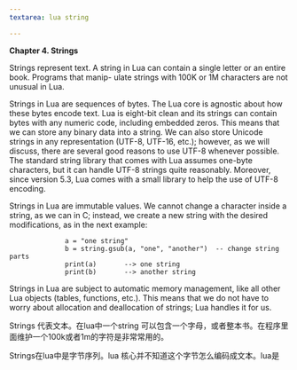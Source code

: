 ```yaml
---
textarea: lua string

---
```

**Chapter 4. Strings**

Strings represent text. A string in Lua can contain a single letter or an entire book. Programs that manip- ulate strings with 100K or 1M characters are not unusual in Lua.

Strings in Lua are sequences of bytes. The Lua core is agnostic about how these bytes encode text. Lua is eight-bit clean and its strings can contain bytes with any numeric code, including embedded zeros. This means that we can store any binary data into a string. We can also store Unicode strings in any representation (UTF-8, UTF-16, etc.); however, as we will discuss, there are several good reasons to use UTF-8 whenever possible. The standard string library that comes with Lua assumes one-byte characters, but it can handle UTF-8 strings quite reasonably. Moreover, since version 5.3, Lua comes with a small library to help the use of UTF-8 encoding.

Strings in Lua are immutable values. We cannot change a character inside a string, as we can in C; instead, we create a new string with the desired modifications, as in the next example:

                  a = "one string"
                  b = string.gsub(a, "one", "another")  -- change string parts
                  print(a)       --> one string
                  print(b)       --> another string
    

Strings in Lua are subject to automatic memory management, like all other Lua objects (tables, functions, etc.). This means that we do not have to worry about allocation and deallocation of strings; Lua handles it for us.

Strings 代表文本。在lua中一个string 可以包含一个字母，或者整本书。在程序里面维护一个100k或者1m的字符是非常常用的。

Strings在lua中是字节序列。lua 核心并不知道这个字节怎么编码成文本。lua是